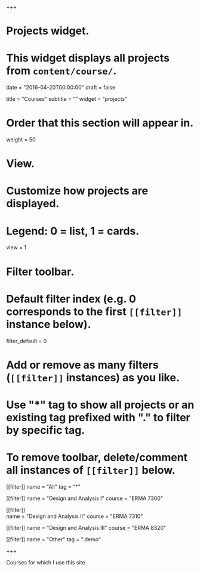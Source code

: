 +++
# Projects widget.
# This widget displays all projects from `content/course/`.

date = "2016-04-20T00:00:00"
draft = false

title = "Courses"
subtitle = ""
widget = "projects"

# Order that this section will appear in.
weight = 50

# View.
# Customize how projects are displayed.
# Legend: 0 = list, 1 = cards.
view = 1

# Filter toolbar.

# Default filter index (e.g. 0 corresponds to the first `[[filter]]` instance below).
filter_default = 0

# Add or remove as many filters (`[[filter]]` instances) as you like.
# Use "*" tag to show all projects or an existing tag prefixed with "." to filter by specific tag.
# To remove toolbar, delete/comment all instances of `[[filter]]` below.
[[filter]]
  name = "All"
  tag = "*"
  
[[filter]]
  name = "Design and Analysis I"
  course = "ERMA 7300"
  
[[filter]]  
  name = "Design and Analysis II"
  course = "ERMA 7310"
  
[[filter]]
  name = "Design and Analysis III"
  course = "ERMA 8320"

[[filter]]
  name = "Other"
  tag = ".demo"

+++

Courses for which I use this site.
